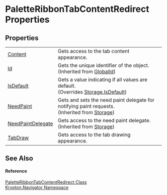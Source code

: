 # PaletteRibbonTabContentRedirect Properties




## Properties
<table>
<tr>
<td><a href="475f9120-6dec-6402-9bfe-f1fc5fd745e3.md">Content</a></td>
<td>Gets access to the tab content appearance.</td></tr>
<tr>
<td><a href="71a6846f-bfb6-fb58-b361-6b43ae0583a8.md">Id</a></td>
<td>Gets the unique identifier of the object.<br />(Inherited from <a href="9ef2ca3a-e03e-8927-105a-2f9a6fbdf849.md">GlobalId</a>)</td></tr>
<tr>
<td><a href="5b231e74-8b63-f236-dddc-875a8f285aaf.md">IsDefault</a></td>
<td>Gets a value indicating if all values are default.<br />(Overrides <a href="bbc0e831-9474-3bce-65dc-0625d793d8c1.md">Storage.IsDefault</a>)</td></tr>
<tr>
<td><a href="097a0f47-e60c-4bf7-802c-8391c6d8feff.md">NeedPaint</a></td>
<td>Gets and sets the need paint delegate for notifying paint requests.<br />(Inherited from <a href="8406cf55-79a3-e579-4094-be084e489431.md">Storage</a>)</td></tr>
<tr>
<td><a href="879ca7f2-32c5-8581-44f2-c7aee6491db2.md">NeedPaintDelegate</a></td>
<td>Gets access to the need paint delegate.<br />(Inherited from <a href="8406cf55-79a3-e579-4094-be084e489431.md">Storage</a>)</td></tr>
<tr>
<td><a href="9367ec81-dc6d-5d16-7453-a37d839d6ab8.md">TabDraw</a></td>
<td>Gets access to the tab drawing appearance.</td></tr>
</table>

## See Also


#### Reference
<a href="8ca105c4-ec42-e5fe-555c-99fc86a5179f.md">PaletteRibbonTabContentRedirect Class</a>  
<a href="a21ac074-d119-3dc6-bd1c-d3a12c0128bc.md">Krypton.Navigator Namespace</a>  
